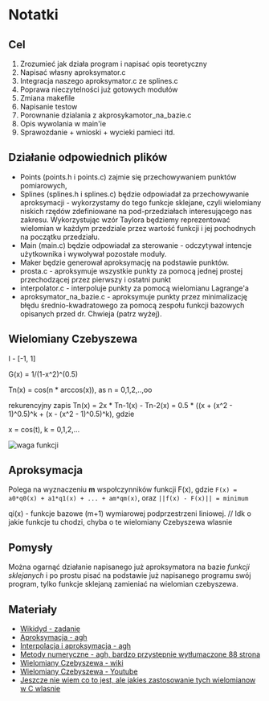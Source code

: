 # Notatki

## Cel

1) Zrozumieć jak działa program i napisać opis teoretyczny
2) Napisać własny aproksymator.c 
3) Integracja naszego aproksymator.c ze splines.c
4) Poprawa nieczytelności już gotowych modułów
5) Zmiana makefile
6) Napisanie testow
7) Porownanie dzialania z akprosykamotor_na_bazie.c
8) Opis wywolania w main'ie
9) Sprawozdanie + wnioski + wycieki pamieci itd.

## Działanie odpowiednich plików

- Points (points.h i points.c) zajmie się przechowywaniem punktów pomiarowych,
- Splines (splines.h i splines.c) będzie odpowiadał za przechowywanie aproksymacji - wykorzystamy do tego funkcje sklejane, czyli wielomiany niskich rzędów zdefiniowane na pod-przedziałach interesującego nas zakresu. Wykorzystując wzór Taylora będziemy reprezentować wielomian w każdym przedziale przez wartość funkcji i jej pochodnych na początku przedziału.
- Main (main.c) będzie odpowiadał za sterowanie - odczytywał intencje użytkownika i wywoływał pozostałe moduły.
- Maker będzie generował aproksymację na podstawie punktów.
- prosta.c - aproksymuje wszystkie punkty za pomocą jednej prostej przechodzącej przez pierwszy i ostatni punkt
- interpolator.c - interpoluje punkty za pomocą wielomianu Lagrange'a
- aproksymator_na_bazie.c - aproksymuje punkty przez minimalizację błędu średnio-kwadratowego za pomocą zespołu funkcji bazowych opisanych przed dr. Chwieja (patrz wyżej).

## Wielomiany Czebyszewa

 I - [-1, 1]

G(x) = 1/(1-x^2)^(0.5)

Tn(x) = cos(n * arccos(x)), as n = 0,1,2,..,oo

rekurencyjny zapis Tn(x) = 2x * Tn-1(x) - Tn-2(x) = 0.5 * ((x + (x^2 - 1)^0.5)^k + (x - (x^2 - 1)^0.5)^k), gdzie

x = cos(t), k = 0,1,2,...


![waga funkcji](https://slidetodoc.com/presentation_image_h/2fbf5634ca6a5cb5cf755254dafe9a21/image-90.jpg)

## Aproksymacja

Polega na wyznaczeniu **m** wspołczynników funkcji F(x), gdzie `F(x) = a0*q0(x) + a1*q1(x) + ... + am*qm(x)`, oraz 
`||f(x) - F(x)|| = minimum`

qi(x) - funkcje bazowe (m+1) wymiarowej podprzestrzeni liniowej. // Idk o jakie funkcje tu chodzi, chyba o te wielomiany Czebyszewa wlasnie

## Pomysły

Można ogarnąć działanie napisanego już aproksymatora na bazie _funkcji sklejanych_ i po prostu pisać na podstawie już napisanego programu swój program, tylko funkcje sklejaną zamieniać na wielomian czebyszewa.

## Materiały

- [Wikidyd - zadanie](http://wikidyd.iem.pw.edu.pl/LMP(2f)10.html)
- [Aproksymacja - agh](http://galaxy.agh.edu.pl/~chwiej/mn/aproksymacja.pdf)
- [Interpolacja i aproksymacja - agh](https://home.agh.edu.pl/~dpawlus/pliki/matlab/MO_interp_apr.pdf)
- [Metody numeryczne - agh, bardzo przystępnie wytłumaczone 88 strona](https://home.agh.edu.pl/~zak/downloads/2015-MN3.pdf)
- [Wielomiany Czebyszewa - wiki](https://pl.wikipedia.org/wiki/Wielomiany_Czebyszewa)
- [Wielomiany Czebyszewa - Youtube](https://www.youtube.com/watch?v=nkq-zkuxnlY)
- [Jeszcze nie wiem co to jest, ale jakies zastosowanie tych wielomianow w C wlasnie](https://www.gnu.org/software/gsl/doc/html/cheb.html?highlight=chebyshev)
